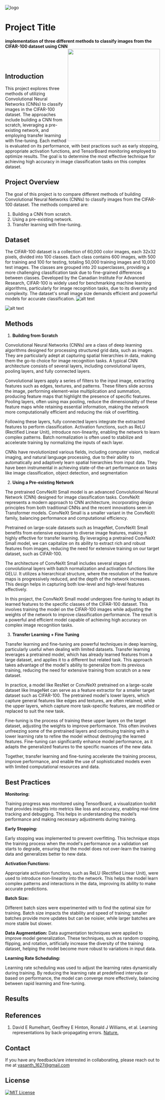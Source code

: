 

![logo](https://github.com/vasanthgx/cifar100/blob/main/images/logo.gif)


# Project Title


**implementation of three different methods to classify images from the CIFAR-100 dataset using CNN**
 <img src="https://github.com/Anmol-Baranwal/Cool-GIFs-For-GitHub/assets/74038190/b3fef2db-e671-4610-bb84-1d65533dc5fb" width="300" align='right'>

<br><br>


## Introduction

This project explores three methods of utilizing Convolutional Neural Networks (CNNs) to classify images in the CIFAR-100 dataset. The approaches include building a CNN from scratch, leveraging a pre-existing network, and employing transfer learning with fine-tuning. Each method is evaluated on its performance, with best practices such as early stopping, appropriate activation functions, and TensorBoard monitoring employed to optimize results. The goal is to determine the most effective technique for achieving high accuracy in image classification tasks on this complex dataset.



## Project Overview


The goal of this project is to compare different methods of building Convolutional Neural Networks (CNNs) to classify images from the CIFAR-100 dataset. The methods compared are:

1) Building a CNN from scratch.
2) Using a pre-existing network.
3) Transfer learning with fine-tuning.


## Dataset

The CIFAR-100 dataset is a collection of 60,000 color images, each 32x32 pixels, divided into 100 classes. Each class contains 600 images, with 500 for training and 100 for testing, totaling 50,000 training images and 10,000 test images. The classes are grouped into 20 superclasses, providing a more challenging classification task due to fine-grained differences between classes. Developed by the Canadian Institute For Advanced Research, CIFAR-100 is widely used for benchmarking machine learning algorithms, particularly for image recognition tasks, due to its diversity and complexity. The dataset's small image size demands efficient and powerful models for accurate classification.
![alt text](https://github.com/vasanthgx/cifar100/blob/main/images/cifar100-classes.png)

![alt text](https://github.com/vasanthgx/cifar100/blob/main/images/cifar100.png)


## Methods

1. **Building from Scratch**

Convolutional Neural Networks (CNNs) are a class of deep learning algorithms designed for processing structured grid data, such as images. They are particularly adept at capturing spatial hierarchies in data, making them the go-to choice for image recognition tasks. A typical CNN architecture consists of several layers, including convolutional layers, pooling layers, and fully connected layers.

Convolutional layers apply a series of filters to the input image, extracting features such as edges, textures, and patterns. These filters slide across the image, performing element-wise multiplication and summation, producing feature maps that highlight the presence of specific features. Pooling layers, often using max pooling, reduce the dimensionality of these feature maps while retaining essential information, making the network more computationally efficient and reducing the risk of overfitting.

Following these layers, fully connected layers integrate the extracted features to perform classification. Activation functions, such as ReLU (Rectified Linear Unit), introduce non-linearity, enabling the network to learn complex patterns. Batch normalization is often used to stabilize and accelerate training by normalizing the inputs of each layer.

CNNs have revolutionized various fields, including computer vision, medical imaging, and natural language processing, due to their ability to automatically and adaptively learn spatial hierarchies from input data. They have been instrumental in achieving state-of-the-art performance on tasks like image classification, object detection, and segmentation

2. **Using a Pre-existing Network**

The pretrained ConvNeXt Small model is an advanced Convolutional Neural Network (CNN) designed for image classification tasks. ConvNeXt represents a modern approach to CNN architecture, incorporating design principles from both traditional CNNs and the recent innovations seen in Transformer models. ConvNeXt Small is a smaller variant in the ConvNeXt family, balancing performance and computational efficiency.

Pretrained on large-scale datasets such as ImageNet, ConvNeXt Small benefits from extensive exposure to diverse image features, making it highly effective for transfer learning. By leveraging a pretrained ConvNeXt Small model, we can capitalize on its ability to extract rich and robust features from images, reducing the need for extensive training on our target dataset, such as CIFAR-100.

The architecture of ConvNeXt Small includes several stages of convolutional layers with batch normalization and activation functions like GELU. It utilizes a hierarchical structure, where the resolution of the feature maps is progressively reduced, and the depth of the network increases. This design helps in capturing both low-level and high-level features effectively.

In this project, the ConvNeXt Small model undergoes fine-tuning to adapt its learned features to the specific classes of the CIFAR-100 dataset. This involves training the model on the CIFAR-100 images while adjusting the weights of the network to improve classification performance. The result is a powerful and efficient model capable of achieving high accuracy on complex image recognition tasks.

3. **Transfer Learning + Fine Tuning**

Transfer learning and fine-tuning are powerful techniques in deep learning, particularly useful when dealing with limited datasets. Transfer learning leverages a pretrained model, which has already learned features from a large dataset, and applies it to a different but related task. This approach takes advantage of the model's ability to generalize from its previous training, reducing the need for extensive training from scratch on a new dataset.

In practice, a model like ResNet or ConvNeXt pretrained on a large-scale dataset like ImageNet can serve as a feature extractor for a smaller target dataset such as CIFAR-100. The pretrained model's lower layers, which capture general features like edges and textures, are often retained, while the upper layers, which capture more task-specific features, are modified or replaced to suit the new task.

Fine-tuning is the process of training these upper layers on the target dataset, adjusting the weights to improve performance. This often involves unfreezing some of the pretrained layers and continuing training with a lower learning rate to refine the model without destroying the learned features. Fine-tuning can significantly enhance model performance, as it adapts the generalized features to the specific nuances of the new data.

Together, transfer learning and fine-tuning accelerate the training process, improve performance, and enable the use of sophisticated models even with limited computational resources and data.


## Best Practices

**Monitoring:**

Training progress was monitored using TensorBoard, a visualization toolkit that provides insights into metrics like loss and accuracy, enabling real-time tracking and debugging. This helps in understanding the model’s performance and making necessary adjustments during training.

**Early Stopping:**

Early stopping was implemented to prevent overfitting. This technique stops the training process when the model's performance on a validation set starts to degrade, ensuring that the model does not over-learn the training data and generalizes better to new data.

**Activation Functions:**

Appropriate activation functions, such as ReLU (Rectified Linear Unit), were used to introduce non-linearity into the network. This helps the model learn complex patterns and interactions in the data, improving its ability to make accurate predictions.

**Batch Size:**

Different batch sizes were experimented with to find the optimal size for training. Batch size impacts the stability and speed of training; smaller batches provide more updates but can be noisier, while larger batches are more stable but slower.

**Data Augmentation:**
Data augmentation techniques were applied to improve model generalization. These techniques, such as random cropping, flipping, and rotation, artificially increase the diversity of the training dataset, helping the model become more robust to variations in input data.

**Learning Rate Scheduling:**

Learning rate scheduling was used to adjust the learning rates dynamically during training. By reducing the learning rate at predefined intervals or based on performance, the model can converge more effectively, balancing between rapid learning and fine-tuning.

## Results







## References

1.	David E Rumelhart, Geoffrey E Hinton, Ronald J Williams, et al. Learning representations by back-propagating errors. [Nature.](https://www.nature.com/articles/323533a0)







## Contact

If you have any feedback/are interested in collaborating, please reach out to me at vasanth_1627@gmail.com


## License

[![MIT License](https://img.shields.io/badge/License-MIT-green.svg)](https://choosealicense.com/licenses/mit/)

